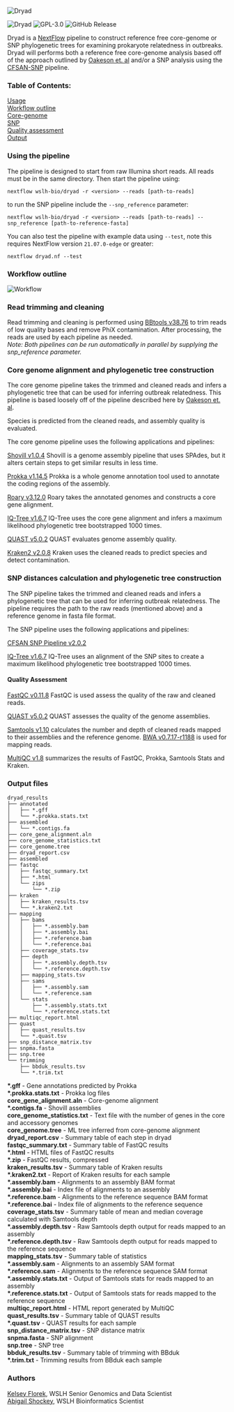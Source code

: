 ![Dryad](/assets/dryad_logo_250.png)

![Dryad](https://github.com/wslh-bio/dryad/actions/workflows/dryad_build.yml/badge.svg)
![GPL-3.0](https://img.shields.io/github/license/wslh-bio/dryad)
![GitHub Release](https://img.shields.io/github/release/wslh-bio/dryad)

Dryad is a [NextFlow](https://www.nextflow.io/) pipeline to construct reference free core-genome or SNP phylogenetic trees for examining prokaryote relatedness in outbreaks. Dryad will performs both a reference free core-genome analysis based off of the approach outlined by [Oakeson et. al](https://www.ncbi.nlm.nih.gov/pubmed/30158193) and/or a SNP analysis using the [CFSAN-SNP](https://snp-pipeline.readthedocs.io/en/latest/readme.html) pipeline.

### Table of Contents:
[Usage](#using-the-pipeline)  
[Workflow outline](#workflow-outline)  
[Core-genome](#core-genome-alignment-and-phylogenetic-tree-construction)  
[SNP](#snp-distances-calculation-and-phylogenetic-tree-construction)  
[Quality assessment](#quality-assessment)  
[Output](#output-files)  

### Using the pipeline
The pipeline is designed to start from raw Illumina short reads. All reads must be in the same directory. Then start the pipeline using:  
```
nextflow wslh-bio/dryad -r <version> --reads [path-to-reads]
```  
to run the SNP pipeline include the `--snp_reference` parameter:  
```
nextflow wslh-bio/dryad -r <version> --reads [path-to-reads] --snp_reference [path-to-reference-fasta]
```  

You can also test the pipeline with example data using `--test`, note this requires NextFlow version `21.07.0-edge` or greater:
```
nextflow dryad.nf --test
```

### Workflow outline

![Workflow](/assets/dryad_workflow_3.0.png)

### Read trimming and cleaning
Read trimming and cleaning is performed using [BBtools v38.76](https://jgi.doe.gov/data-and-tools/bbtools/) to trim reads of low quality bases and remove PhiX contamination. After processing, the reads are used by each pipeline as needed.  
*Note: Both pipelines can be run automatically in parallel by supplying the snp_reference parameter.*

### Core genome alignment and phylogenetic tree construction
The core genome pipeline takes the trimmed and cleaned reads and infers a phylogenetic tree that can be used for inferring outbreak relatedness. This pipeline is based loosely off of the pipeline described here by [Oakeson et. al](https://www.ncbi.nlm.nih.gov/pubmed/30158193).

Species is predicted from the cleaned reads, and assembly quality is evaluated.

The core genome pipeline uses the following applications and pipelines:

[Shovill v1.0.4](https://github.com/tseemann/shovill)
Shovill is a genome assembly pipeline that uses SPAdes, but it alters certain steps to get similar results in less time.

[Prokka v1.14.5](https://github.com/tseemann/prokka)
Prokka is a whole genome annotation tool used to annotate the coding regions of the assembly.

[Roary v3.12.0](https://github.com/sanger-pathogens/Roary)
Roary takes the annotated genomes and constructs a core gene alignment.

[IQ-Tree v1.6.7](http://www.iqtree.org/)
IQ-Tree uses the core gene alignment and infers a maximum likelihood phylogenetic tree bootstrapped 1000 times.

[QUAST v5.0.2](http://bioinf.spbau.ru/quast)
QUAST evaluates genome assembly quality.

[Kraken2 v2.0.8](https://ccb.jhu.edu/software/kraken2/)
Kraken uses the cleaned reads to predict species and detect contamination.

### SNP distances calculation and phylogenetic tree construction
The SNP pipeline takes the trimmed and cleaned reads and infers a phylogenetic tree that can be used for inferring outbreak relatedness. The pipeline requires the path to the raw reads (mentioned above) and a reference genome in fasta file format.

The SNP pipeline uses the following applications and pipelines:

[CFSAN SNP Pipeline v2.0.2](https://github.com/CFSAN-Biostatistics/snp-pipeline)

[IQ-Tree v1.6.7](http://www.iqtree.org/)
IQ-Tree uses an alignment of the SNP sites to create a maximum likelihood phylogenetic tree bootstrapped 1000 times.

#### Quality Assessment

[FastQC v0.11.8](https://www.bioinformatics.babraham.ac.uk/projects/fastqc/)
FastQC is used assess the quality of the raw and cleaned reads.

[QUAST v5.0.2](http://bioinf.spbau.ru/quast)
QUAST assesses the quality of the genome assemblies.

[Samtools v1.10](http://www.htslib.org/)
calculates the number and depth of cleaned reads mapped to their assemblies and the reference genome. [BWA v0.7.17-r1188](http://bio-bwa.sourceforge.net/) is used for mapping reads.

[MultiQC v1.8](https://multiqc.info/)
summarizes the results of FastQC, Prokka, Samtools Stats and Kraken.
### Output files
```
dryad_results
├── annotated
│   ├── *.gff
│   └── *.prokka.stats.txt
├── assembled
│   └── *.contigs.fa
├── core_gene_alignment.aln
├── core_genome_statistics.txt
├── core_genome.tree
├── dryad_report.csv
├── assembled
├── fastqc
│   ├── fastqc_summary.txt
│   ├── *.html
│   └── zips
│       └── *.zip
├── kraken
│   ├── kraken_results.tsv
│   └── *.kraken2.txt
├── mapping
│   ├── bams
│   │   ├── *.assembly.bam
│   │   ├── *.assembly.bai
│   │   ├── *.reference.bam
│   │   └── *.reference.bai
│   ├── coverage_stats.tsv
│   ├── depth
│   │   ├── *.assembly.depth.tsv
│   │   └── *.reference.depth.tsv
│   ├── mapping_stats.tsv
│   ├── sams
│   │   ├── *.assembly.sam
│   │   └── *.reference.sam
│   └── stats
│       ├── *.assembly.stats.txt
│       └── *.reference.stats.txt
├── multiqc_report.html
├── quast
│   ├── quast_results.tsv
│   └── *.quast.tsv
├── snp_distance_matrix.tsv
├── snpma.fasta
├── snp.tree
└── trimming
    ├── bbduk_results.tsv
    └── *.trim.txt
```
**\*.gff** - Gene annotations predicted by Prokka  
**\*.prokka.stats.txt** - Prokka log files  
**core_gene_alignment.aln** - Core-genome alignment  
**\*.contigs.fa** - Shovill assemblies  
**core_genome_statistics.txt** - Text file with the number of genes in the core and accessory genomes  
**core_genome.tree** - ML tree inferred from core-genome alignment  
**dryad_report.csv** - Summary table of each step in dryad  
**fastqc_summary.txt** - Summary table of FastQC results  
**\*.html** - HTML files of FastQC results  
**\*.zip** - FastQC results, compressed  
**kraken_results.tsv** - Summary table of Kraken results  
**\*.kraken2.txt** - Report of Kraken results for each sample  
**\*.assembly.bam** - Alignments to an assembly BAM format  
**\*.assembly.bai** - Index file of alignments to an assembly  
**\*.reference.bam**  - Alignments to the reference sequence BAM format  
**\*.reference.bai** - Index file of alignments to the reference sequence  
**coverage_stats.tsv** - Summary table of mean and median coverage calculated with Samtools depth  
**\*.assembly.depth.tsv** - Raw Samtools depth output for reads mapped to an assembly  
**\*.reference.depth.tsv** - Raw Samtools depth output for reads mapped to the reference sequence  
**mapping_stats.tsv** - Summary table of statistics   
**\*.assembly.sam** - Alignments to an assembly SAM format  
**\*.reference.sam** - Alignments to the reference sequence SAM format  
**\*.assembly.stats.txt** - Output of Samtools stats for reads mapped to an assembly  
**\*.reference.stats.txt** - Output of Samtools stats for reads mapped to the reference sequence  
**multiqc_report.html** - HTML report generated by MultiQC  
**quast_results.tsv** - Summary table of QUAST results  
**\*.quast.tsv** - QUAST results for each sample  
**snp_distance_matrix.tsv** - SNP distance matrix  
**snpma.fasta** - SNP alignment  
**snp.tree** - SNP tree  
**bbduk_results.tsv** - Summary table of trimming with BBduk  
**\*.trim.txt** - Trimming results from BBduk each sample  

### Authors
[Kelsey Florek](https://github.com/k-florek), WSLH Senior Genomics and Data Scientist  
[Abigail Shockey](https://github.com/AbigailShockey), WSLH Bioinformatics Scientist
